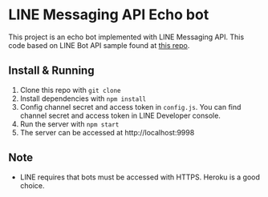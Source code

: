 # LINE Messaging API Echo bot

This project is an echo bot implemented with LINE Messaging API.
This code based on LINE Bot API sample found at [this repo](https://github.com/line/BC-node-server-sample).

## Install & Running

1. Clone this repo with `git clone`
2. Install dependencies with `npm install`
3. Config channel secret and access token in `config.js`. You can find channel secret and access token in LINE Developer console.
4. Run the server with `npm start`
5. The server can be accessed at http://localhost:9998


## Note

* LINE requires that bots must be accessed with HTTPS. Heroku is a good choice.
